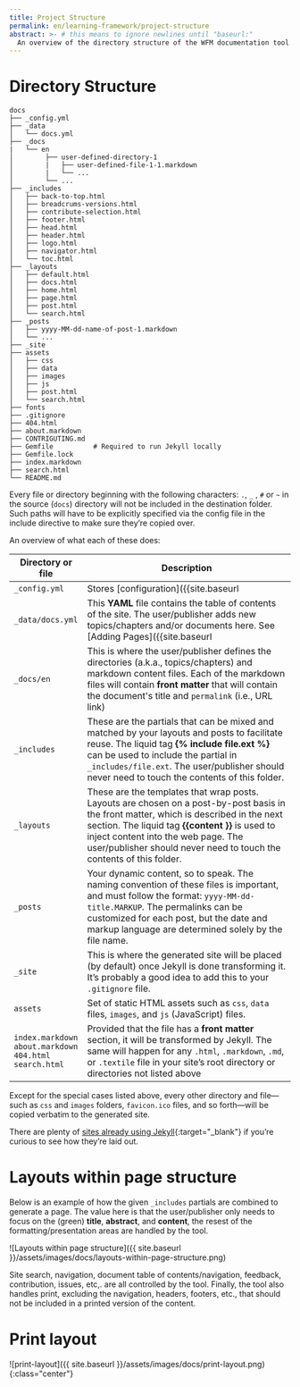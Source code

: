 ```yaml
---
title: Project Structure
permalink: en/learning-framework/project-structure
abstract: >- # this means to ignore newlines until "baseurl:"
  An overview of the directory structure of the WFM documentation tool.
---
```


# Directory Structure

```
docs
├── _config.yml
├── _data
│   └── docs.yml
├── _docs
|   └── en
│        ├── user-defined-directory-1
│        |   ├── user-defined-file-1-1.markdown
│        |   └── ...
│        └── ...
├── _includes
│   ├── back-to-top.html
│   ├── breadcrums-versions.html
│   ├── contribute-selection.html
│   ├── footer.html
│   ├── head.html
│   ├── header.html
│   ├── logo.html
│   ├── navigator.html
│   └── toc.html
├── _layouts
│   ├── default.html
│   ├── docs.html
│   ├── home.html
│   ├── page.html
│   ├── post.html
│   └── search.html
├── _posts
│   ├── yyyy-MM-dd-name-of-post-1.markdown
│   └── ...
├── _site
├── assets
│   ├── css
│   ├── data
│   ├── images
│   ├── js
│   ├── post.html
│   └── search.html
├── fonts
├── .gitignore
├── 404.html
├── about.markdown
├── CONTRIGUTING.md
├── Gemfile          # Required to run Jekyll locally
├── Gemfile.lock
├── index.markdown
├── search.html
└── README.md 
```

Every file or directory beginning with the following characters: `.`, `_` , `#` or `~` in the source (`docs`) directory will not be included in the destination folder. Such paths will have to be explicitly specified via the config file in the include directive to make sure they’re copied over.

An overview of what each of these does:

| Directory or file | Description |
|-------------------|-------------|
| `_config.yml`     | Stores [configuration]({{site.baseurl | append: "/en/quickstart/initial-setup"}}) data.<br/> This  **YAML** file specifies various settings controlling how Jekyll generates the site. |
| `_data/docs.yml` | This **YAML** file contains the table of contents of the site. The user/publisher adds new topics/chapters and/or documents here. See [Adding Pages]({{site.baseurl | append: "/en/quickstart/adding-pages"}}) |
| `_docs/en` | This is where the user/publisher defines the directories (a.k.a., topics/chapters) and markdown content files.  Each of the markdown files will contain **front matter** that will contain the document's title and `permalink` (i.e., URL link) |
| `_includes` | These are the partials that can be mixed and matched by your layouts and posts to facilitate reuse. The liquid tag **&#123;% include file.ext %&#125;** can be used to include the partial in `_includes/file.ext`. The user/publisher should never need to touch the contents of this folder. | 
| `_layouts` | These are the templates that wrap posts. Layouts are chosen on a post-by-post basis in the front matter, which is described in the next section. The liquid tag **&#123;&#123;content &#125;&#125;** is used to inject content into the web page. The user/publisher should never need to touch the contents of this folder. |
| `_posts` | Your dynamic content, so to speak. The naming convention of these files is important, and must follow the format: `yyyy-MM-dd-title.MARKUP`. The permalinks can be customized for each post, but the date and markup language are determined solely by the file name.  |
| `_site` | This is where the generated site will be placed (by default) once Jekyll is done transforming it. It’s probably a good idea to add this to your `.gitignore` file. |
| `assets` | Set of static HTML assets such as `css`, `data` files, `images`, and `js` (JavaScript) files. |
| `index.markdown` <br/> `about.markdown` <br/> `404.html` <br/> `search.html` | Provided that the file has a **front matter** section, it will be transformed by Jekyll. The same will happen for any `.html`, `.markdown`, `.md`, or `.textile` file in your site’s root directory or directories not listed above |

Except for the special cases listed above, every other directory and file—such as `css` and `images` folders, `favicon.ico` files, and so forth—will be copied verbatim to the generated site. 

There are plenty of [sites already using Jekyll](https://jekyllrb.com/showcase/){:target="_blank"} if you’re curious to see how they’re laid out.
 

# Layouts within page structure

Below is an example of how the given `_includes` partials are combined to generate a page. The value here is that the user/publisher only needs to focus on the (green) **title**, **abstract**, and **content**, the resest of the formatting/presentation areas are handled by the tool. 

![Layouts within page structure]({{ site.baseurl }}/assets/images/docs/layouts-within-page-structure.png)

Site search, navigation, document table of contents/navigation, feedback, contribution, issues, etc,. are all controlled by the tool.  Finally, the tool also handles print, excluding the navigation, headers, footers, etc., that should not be included in a printed version of the content. 

# Print layout

![print-layout]({{ site.baseurl }}/assets/images/docs/print-layout.png){:class="center"}
